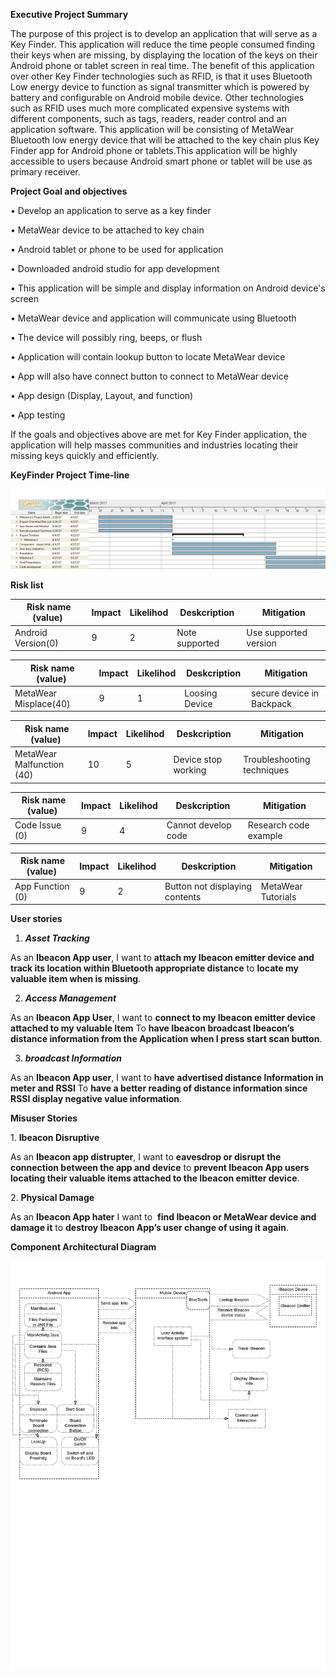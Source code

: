 **Executive Project Summary**

The purpose of this project is to develop an application that will serve as a Key Finder. This application will reduce the time people consumed finding their keys when are missing, by displaying the location of the keys on their Android phone or tablet screen in real time. The benefit of this application over other Key Finder technologies such as RFID, is that it uses Bluetooth Low energy device to function as signal transmitter which is powered by battery and configurable on Android mobile device. Other technologies such as RFID uses much more complicated expensive systems with different components, such as tags, readers, reader control and an application software. This application will be consisting of MetaWear Bluetooth low energy device that will be attached to the key chain plus Key Finder app for Android phone or tablets.This application will be highly accessible to users because Android smart phone or tablet will be use as primary receiver. 

**Project Goal and objectives**

• Develop an application to serve as a key finder

• MetaWear device to be attached to key chain

• Android tablet or phone to be used for application

• Downloaded android studio for app development

• This application will be simple and display information on Android device's screen

• MetaWear device and application will communicate using Bluetooth

• The device will possibly ring, beeps, or flush 

• Application will contain lookup button to locate MetaWear device

• App will also have connect button to connect to MetaWear device

• App design (Display, Layout, and function)

• App testing

If the goals and objectives above are met for Key Finder application, 
the application will help masses communities and industries locating their missing keys quickly and efficiently.


**KeyFinder Project Time-line**
 
 

![Alt text](https://github.com/jnyiok/KeyFinder/blob/master/Projecttimeline.jpg)




**Risk list**

| Risk name (value)  | Impact | Likelihod | Deskcription | Mitigation |
| ------------- | ------------- | ------- | ------------ | ---------- |
| Android Version(0)  | 9 | 2 | Note supported | Use supported version |

| Risk name (value)  | Impact | Likelihod | Deskcription | Mitigation |
| ------------- | ------------- | ------- | ------------ | ---------- |
| MetaWear Misplace(40)  | 9 | 1 | Loosing Device | secure device in Backpack |

| Risk name (value)  | Impact | Likelihod | Deskcription | Mitigation |
| ------------- | ------------- | ------- | ------------ | ---------- |
| MetaWear Malfunction (40)  | 10 | 5 | Device stop working | Troubleshooting techniques |

| Risk name (value)  | Impact | Likelihod | Deskcription | Mitigation |
| ------------- | ------------- | ------- | ------------ | ---------- |
| Code Issue (0)  | 9 | 4 | Cannot develop code | Research code example |

| Risk name (value)  | Impact | Likelihod | Deskcription | Mitigation |
| ------------- | ------------- | ------- | ------------ | ---------- |
| App Function (0)  | 9 | 2 | Button not displaying contents | MetaWear Tutorials |


**User stories** 

1. ***Asset Tracking***

As an **Ibeacon App user**, I want to **attach my Ibeacon emitter device and track its location within Bluetooth appropriate distance** to **locate my valuable item when is missing**.

2. ***Access Management***

As an **Ibeacon App User**, I want to **connect to my Ibeacon emitter device attached to my valuable Item** To **have Ibeacon broadcast Ibeacon’s distance information from the Application when I press start scan button**.

3. ***broadcast Information***

As an **Ibeacon App user**, I want to **have advertised distance Information in meter and RSSI** To **have a better reading of distance information since RSSI display negative value information**.


**Misuser Stories**

1. **Ibeacon Disruptive**

As an **Ibeacon app distrupter**, I want to **eavesdrop or disrupt the connection between the app and device** to **prevent Ibeacon App users locating their valuable items attached to the Ibeacon emitter device**.

2. **Physical Damage**

As an **Ibeacon App hater** I want to  **find Ibeacon or MetaWear device and damage it** to **destroy Ibeacon App’s user change of using it again**.



**Component Architectural Diagram**

![Alt text](https://github.com/jnyiok/KeyFinder/blob/master/AppComponentArchitecturalDiagram.png )
